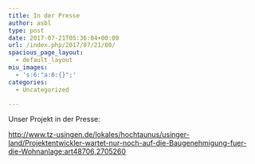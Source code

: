 ```yaml
---
title: In der Presse
author: asbl
type: post
date: 2017-07-21T05:36:04+00:00
url: /index.php/2017/07/21/80/
spacious_page_layout:
  - default_layout
miu_images:
  - 's:6:"a:0:{}";'
categories:
  - Uncategorized

---
```

Unser Projekt in der Presse:

http://www.tz-usingen.de/lokales/hochtaunus/usinger-land/Projektentwickler-wartet-nur-noch-auf-die-Baugenehmigung-fuer-die-Wohnanlage;art48706,2705260